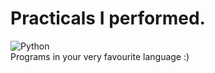 # Practicals I performed.
![Python](https://img.shields.io/badge/Python-3776AB?style=for-the-badge&logo=python&logoColor=white)
<br>
Programs in your very favourite language :)

